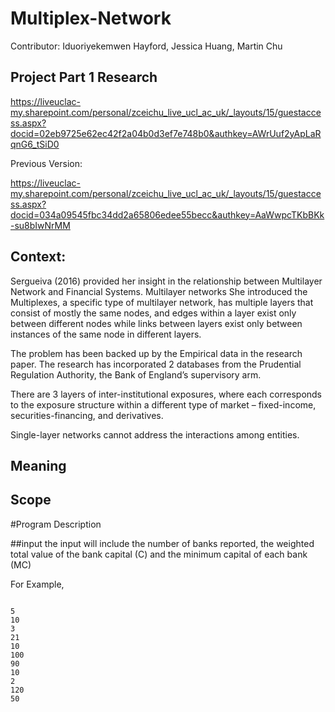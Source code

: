 # Multiplex-Network

Contributor: Iduoriyekemwen Hayford, Jessica Huang, Martin Chu



## Project Part 1 Research

https://liveuclac-my.sharepoint.com/personal/zceichu_live_ucl_ac_uk/_layouts/15/guestaccess.aspx?docid=02eb9725e62ec42f2a04b0d3ef7e748b0&authkey=AWrUuf2yApLaRqnG6_tSiD0

Previous Version:

https://liveuclac-my.sharepoint.com/personal/zceichu_live_ucl_ac_uk/_layouts/15/guestaccess.aspx?docid=034a09545fbc34dd2a65806edee55becc&authkey=AaWwpcTKbBKk-su8bIwNrMM




## Context:


Sergueiva (2016) provided her insight in the relationship between Multilayer Network and Financial Systems. Multilayer networks
She introduced the Multiplexes, a specific type of multilayer network, has multiple layers that consist of mostly the same nodes, and edges within a layer exist only between different nodes while links between layers exist only between instances of the same node in different layers.

The problem has been backed up by the Empirical data in the research paper. The research has incorporated 2 databases from the Prudential Regulation Authority, the Bank of England’s supervisory arm.

There are 3 layers of inter-institutional exposures, where each corresponds to the exposure structure within a different type of market – fixed-income, securities-financing, and derivatives.


Single-layer networks cannot address the interactions among entities.

## Meaning


## Scope


 <!-- problem of the financial systems -->

<!-- The multilayer network research is not well-developed. -->
<!-- In this paper/research, a node represents a financial entity and an edge represents a relation -->

#Program Description

##input
the input will include the number of banks reported,  the weighted total value of the bank capital (C) and  the minimum capital of each bank (MC)

For Example,
<pre><code>
5
10
3
21
10
100
90
10
2
120
50
</code></pre>
